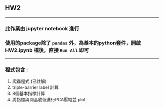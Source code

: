 ## HW2
---
### 此作業由 jupyter notebook 進行
### 使用的package除了 `pandas` 外，為基本的python套件，開啟 HW2.ipynb 檔後，直接 `Run All` 即可
---
### 程式包含 : 
1. 爬蟲程式 (已註解)
2. triple-barrier label 計算
3. 8個基本指標計算
4. 將指標與開高收低進行PCA壓縮並 plot